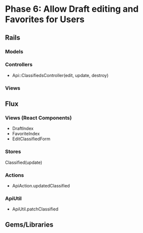 # Phase 6: Allow Draft editing and Favorites for Users

## Rails
### Models

### Controllers
* Api::ClassifiedsController(edit, update, destroy)

### Views
## Flux

### Views (React Components)
* DraftIndex
* FavoriteIndex
* EditClassifiedForm

### Stores
Classified(update)

### Actions
* ApiAction.updatedClassified

### ApiUtil
* ApiUtil.patchClassified

## Gems/Libraries
